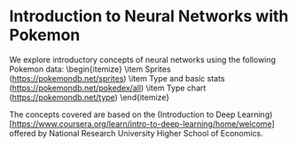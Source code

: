 # Introduction to Neural Networks with Pokemon

We explore introductory concepts of neural networks using the following Pokemon data:
\begin{itemize}
  \item Sprites (https://pokemondb.net/sprites)
  \item Type and basic stats (https://pokemondb.net/pokedex/all)
  \item Type chart (https://pokemondb.net/type)
\end{itemize}

The concepts covered are based on the (Introduction to Deep Learning)[https://www.coursera.org/learn/intro-to-deep-learning/home/welcome] offered by National Research University Higher School of Economics.
